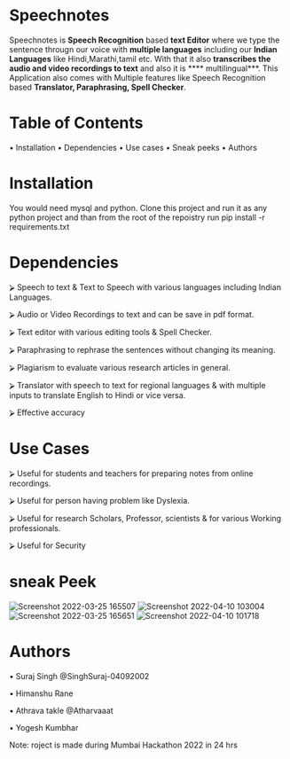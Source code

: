 # Speechnotes
Speechnotes is **Speech Recognition** based **text Editor** where we type the sentence througn our voice with **multiple languages** including our **Indian Languages** like Hindi,Marathi,tamil etc. With that it also **transcribes the audio and video recordings to text** and also it is **** multilingual***. This Application also comes with Multiple features like Speech Recognition based **Translator, Paraphrasing, Spell Checker**. 

# Table of Contents
•	Installation
•	Dependencies
•	Use cases
•	Sneak peeks
•	Authors

# Installation
You would need mysql and python. Clone this project and run it as any python project and than from the root of the repoistry run pip install -r requirements.txt

# Dependencies
⮚ Speech to text & Text to Speech with various languages including Indian Languages.

⮚ Audio or Video Recordings to text  and can be save in pdf format.

⮚ Text editor with various editing tools & Spell Checker.

⮚ Paraphrasing to rephrase the sentences without changing its meaning.

⮚ Plagiarism to evaluate various research articles in general.

⮚ Translator with speech to text for regional languages & with multiple inputs to translate English to Hindi or vice versa.

⮚ Effective accuracy  

# Use Cases
⮚ Useful for students and teachers for preparing notes from online recordings.

⮚ Useful for person having problem like Dyslexia.

⮚ Useful for research Scholars, Professor, scientists & for various Working professionals.

⮚ Useful for Security

# sneak Peek
![Screenshot 2022-03-25 165507](https://user-images.githubusercontent.com/95633860/162602178-fb12384e-63e6-490f-b1f7-33c12fac7f2e.png)
![Screenshot 2022-04-10 103004](https://user-images.githubusercontent.com/95633860/162602153-edd8d887-e04e-454f-991e-15e1e7a2a619.png)
![Screenshot 2022-03-25 165651](https://user-images.githubusercontent.com/95633860/162602174-60cbb97a-a4bf-482b-bb5d-5ad25ad94e39.png)
![Screenshot 2022-04-10 101718](https://user-images.githubusercontent.com/95633860/162602188-8400bfa3-3c4d-443b-a38c-0438a3cccabd.png)


# Authors
•	Suraj Singh @SinghSuraj-04092002

•	Himanshu Rane

•	Athrava takle @Atharvaaat

•	Yogesh Kumbhar

Note: roject is made during Mumbai Hackathon 2022 in 24 hrs
